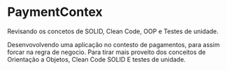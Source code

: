# PaymentContex
Revisando os concetos de SOLID, Clean Code, OOP e Testes de unidade.

Desenvovolvendo uma aplicação no contesto de pagamentos, para assim forcar na regra de negocio. Para tirar mais proveito dos conceitos de Orientação a Objetos, Clean Code SOLID E testes de unidade.
